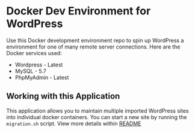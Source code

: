 # Docker Dev Environment for WordPress

Use this Docker development environment repo to spin up WordPress a environment for one of many remote server connections. Here are the Docker services used:

* Wordpress - Latest
* MySQL - 5.7
* PhpMyAdmin - Latest

## Working with this Application

This application allows you to maintain multiple imported WordPress sites into individual docker containers. You can start a new site by running the `migration.sh` script. View more details within [ README ](dev/README.md)
